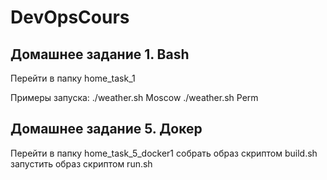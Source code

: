 # DevOpsCours

## Домашнее задание 1. Bash

Перейти в папку home_task_1

Примеры запуска:
./weather.sh Moscow 
./weather.sh Perm

## Домашнее задание 5. Докер

Перейти в папку home_task_5_docker1
собрать образ скриптом build.sh
запустить образ скриптом run.sh
